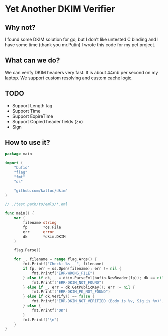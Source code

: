 # Yet Another DKIM Verifier

## Why not?
I found some DKIM solution for go, but I don’t like untested C binding and I have some time (thank you mr.Putin)
I wrote this code for my pet project.

## What can we do?

We can verify DKIM headers very fast.
It is about 44mb per second on my laptop.
We support custom resolving and custom cache logic. 

## TODO
- Support Length tag
- Support Time
- Support ExpireTime
- Support Copied header fields (z=)
- Sign

## How to use it?

```go
package main

import (
	"bufio"
	"flag"
	"fmt"
	"os"

	"github.com/kalloc/dkim"
)

// ./test path/to/emls/*.eml

func main() {
	var (
		filename string
		fp       *os.File
		err      error
		dk       *dkim.DKIM
	)

	flag.Parse()

	for _, filename = range flag.Args() {
		fmt.Printf("Check: %s — ", filename)
		if fp, err = os.Open(filename); err != nil {
			fmt.Printf("ERR-WRONG_FILE")
		} else if dk, _ = dkim.ParseEml(bufio.NewReader(fp)); dk == nil {
			fmt.Printf("ERR-DKIM_NOT_FOUND")
		} else if _, err = dk.GetPublicKey(); err != nil {
			fmt.Printf("ERR-DKIM_PK_NOT_FOUND")
		} else if dk.Verify() == false {
			fmt.Printf("ERR-DKIM_NOT_VERIFIED (Body is %v, Sig is %v)", dk.Status.ValidBody, dk.Status.Valid)
		} else {
			fmt.Printf("OK")
		}
		fmt.Printf("\n")
	}
}
```
